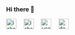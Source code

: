 ### Hi there 👋

<!--
**Kevinw3i/Kevinw3i** is a ✨ _special_ ✨ repository because its `README.md` (this file) appears on your GitHub profile.

Here are some ideas to get you started:

🔭 I’m currently working on Taiwan
- 🌱 I’m currently learning ...
- 👯 I’m looking to collaborate on ...
- 🤔 I’m looking for help with ...
- 💬 Ask me about ...
- 📫 How to reach me: ...
- 😄 Pronouns: ...
- ⚡ Fun fact: ...
-->

<p align="left">
<a href="https://k3vinwei.blogspot.com/" target="blank"><img align="center" src="https://upload.wikimedia.org/wikipedia/commons/thumb/3/31/Blogger.svg/180px-Blogger.svg.png" alt="ishandeveloper" height="28" width="28" /></a>&nbsp;&nbsp;&nbsp;&nbsp;
<a href="https://www.linkedin.com/in/kevin-zhao-131710154/" target="blank"><img align="center" src="https://cdn.jsdelivr.net/npm/simple-icons@3.0.1/icons/linkedin.svg" alt="ishandeveloper" height="28" width="28" /></a>&nbsp;&nbsp;&nbsp;&nbsp;
<a href="https://stackoverflow.com/users/14460199/kevin" target="blank"><img align="center" src="https://cdn.jsdelivr.net/npm/simple-icons@3.0.1/icons/stackoverflow.svg" alt="users/13219775/ishandeveloper" height="28" width="28" /></a>&nbsp;&nbsp;&nbsp;&nbsp;
<a href="https://www.instagram.com/k3vinwei/?hl=zh-tw" target="blank"><img align="center" src="https://cdn.jsdelivr.net/npm/simple-icons@3.0.1/icons/instagram.svg" alt="developer.ishan" height="28" width="28" /></a>&nbsp;&nbsp;&nbsp;&nbsp;
</p>
